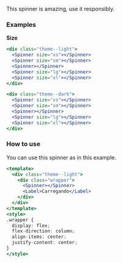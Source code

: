 This spinner is amazing, use it responsibly.

### Examples

<strong>Size</strong>

```jsx
<div class="theme--light">
  <Spinner size="xs"></Spinner>
  <Spinner size="sm"></Spinner>
  <Spinner></Spinner>
  <Spinner size="lg"></Spinner>
  <Spinner size="xl"></Spinner>
</div>
```

```jsx
<div class="theme--dark">
  <Spinner size="xs"></Spinner>
  <Spinner size="sm"></Spinner>
  <Spinner></Spinner>
  <Spinner size="lg"></Spinner>
  <Spinner size="xl"></Spinner>
</div>
```

### How to use

You can use this spinner as in this example.

```jsx
<template>
  <div class="theme--light">
    <div class="wrapper">
      <Spinner></Spinner>
      <Label>Carregando</Label>
    </div>
  </div>
</template>
<style>
.wrapper {
  display: flex;
  flex-direction: column;
  align-items: center;
  justify-content: center;
}
</style>
```

